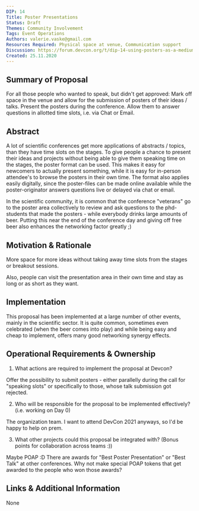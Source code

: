 ```yaml
---
DIP: 14
Title: Poster Presentations
Status: Draft
Themes: Community Involvement
Tags: Event Operations
Authors: valerie.vaske@gmail.com
Resources Required: Physical space at venue, Communication support
Discussion: https://forum.devcon.org/t/dip-14-using-posters-as-a-medium-alongside-talks/174/2
Created: 25.11.2020
---
```


## Summary of Proposal

For all those people who wanted to speak, but didn't get approved: 
Mark off space in the venue and allow for the submission of posters of their ideas / talks. 
Present the posters during the conference. 
Allow them to answer questions in allotted time slots, i.e. via Chat or Email. 

## Abstract
A lot of scientific conferences get more applications of abstracts / topics, than they have time slots on the stages. 
To give people a chance to present their ideas and projects without being able to give them speaking time on the stages, the poster format can be used. 
This makes it easy for newcomers to actually present something, while it is easy for in-person attendee's to browse the posters in their own time. 
The format also applies easily digitally, since the poster-files can be made online available while the poster-originator answers questions live or delayed via chat or email.  

In the scientific community, it is common that the conference "veterans" go to the poster area collectively to review and ask questions to the phd-students that made the posters - while everybody drinks large amounts of beer. 
Putting this near the end of the conference day and giving off free beer also enhances the networking factor greatly ;) 

## Motivation & Rationale
More space for more ideas without taking away time slots from the stages or breakout sessions. 

Also, people can visit the presentation area in their own time and stay as long or as short as they want. 

## Implementation
This proposal has been implemented at a large number of other events, mainly in the scientific sector. 
It is quite common, sometimes even celebrated (when the beer comes into play) and while being easy and cheap to implement, offers many good networking synergy effects. 

## Operational Requirements & Ownership
1. What actions are required to implement the proposal at Devcon?

Offer the possibility to submit posters - either parallelly during the call for "speaking slots" or specifically to those, whose talk submission got rejected. 

2. Who will be responsible for the proposal to be implemented effectively? (i.e. working on Day 0)

The organization team. 
I want to attend DevCon 2021 anyways, so I'd be happy to help on prem. 

3. What other projects could this proposal be integrated with? (Bonus points for collaboration across teams :))

Maybe POAP :D 
There are awards for "Best Poster Presentation" or "Best Talk" at other conferences. 
Why not make special POAP tokens that get awarded to the people who won those awards?

## Links & Additional Information
None

